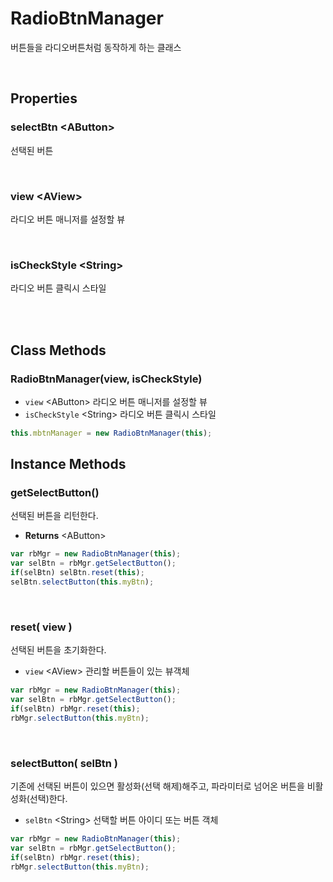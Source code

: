 # RadioBtnManager 

버튼들을 라디오버튼처럼 동작하게 하는 클래스

<br/>

## Properties

### selectBtn \<AButton>

선택된 버튼

<br/>

### view \<AView>

라디오 버튼 매니저를 설정할 뷰

<br/>

### isCheckStyle \<String>

라디오 버튼 클릭시 스타일

<br/>
<br/>

## Class Methods

### RadioBtnManager(view, isCheckStyle)


- `view` \<AButton> 라디오 버튼 매니저를 설정할 뷰
- `isCheckStyle` \<String> 라디오 버튼 클릭시 스타일

```js
this.mbtnManager = new RadioBtnManager(this);	
```

## Instance Methods

### getSelectButton()

선택된 버튼을 리턴한다.

* **Returns** \<AButton>

```js
var rbMgr = new RadioBtnManager(this);
var selBtn = rbMgr.getSelectButton();
if(selBtn) selBtn.reset(this);
selBtn.selectButton(this.myBtn);
```

<br/>

### reset( view )

선택된 버튼을 초기화한다.

- `view` \<AView> 관리할 버튼들이 있는 뷰객체

```js
var rbMgr = new RadioBtnManager(this);
var selBtn = rbMgr.getSelectButton();
if(selBtn) rbMgr.reset(this);
rbMgr.selectButton(this.myBtn);
```

<br/>

### selectButton( selBtn )

기존에 선택된 버튼이 있으면 활성화(선택 해제)해주고, 파라미터로 넘어온 버튼을 비활성화(선택)한다.

* `selBtn` \<String> 선택할 버튼 아이디 또는 버튼 객체

```js
var rbMgr = new RadioBtnManager(this);
var selBtn = rbMgr.getSelectButton();
if(selBtn) rbMgr.reset(this);
rbMgr.selectButton(this.myBtn);
```

<br/>
<br/>
